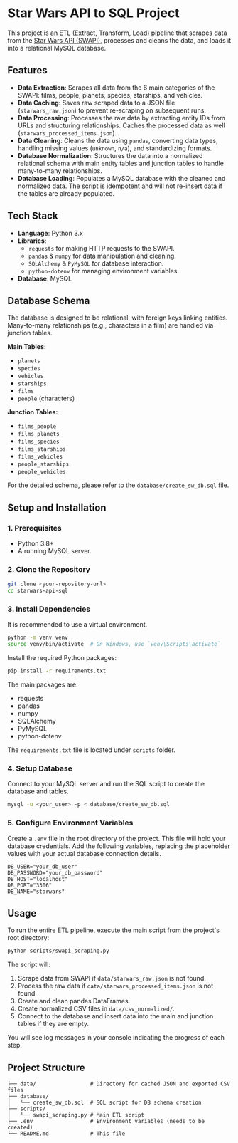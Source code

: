 # Star Wars API to SQL Project

This project is an ETL (Extract, Transform, Load) pipeline that scrapes data from the [Star Wars API (SWAPI)](https://swapi.dev/), processes and cleans the data, and loads it into a relational MySQL database.

## Features

*   **Data Extraction**: Scrapes all data from the 6 main categories of the SWAPI: films, people, planets, species, starships, and vehicles.
*   **Data Caching**: Saves raw scraped data to a JSON file (`starwars_raw.json`) to prevent re-scraping on subsequent runs.
*   **Data Processing**: Processes the raw data by extracting entity IDs from URLs and structuring relationships. Caches the processed data as well (`starwars_processed_items.json`).
*   **Data Cleaning**: Cleans the data using `pandas`, converting data types, handling missing values (`unknown`, `n/a`), and standardizing formats.
*   **Database Normalization**: Structures the data into a normalized relational schema with main entity tables and junction tables to handle many-to-many relationships.
*   **Database Loading**: Populates a MySQL database with the cleaned and normalized data. The script is idempotent and will not re-insert data if the tables are already populated.

## Tech Stack

*   **Language**: Python 3.x
*   **Libraries**:
    *   `requests` for making HTTP requests to the SWAPI.
    *   `pandas` & `numpy` for data manipulation and cleaning.
    *   `SQLAlchemy` & `PyMySQL` for database interaction.
    *   `python-dotenv` for managing environment variables.
*   **Database**: MySQL

## Database Schema

The database is designed to be relational, with foreign keys linking entities. Many-to-many relationships (e.g., characters in a film) are handled via junction tables.

**Main Tables:**
*   `planets`
*   `species`
*   `vehicles`
*   `starships`
*   `films`
*   `people` (characters)

**Junction Tables:**
*   `films_people`
*   `films_planets`
*   `films_species`
*   `films_starships`
*   `films_vehicles`
*   `people_starships`
*   `people_vehicles`

For the detailed schema, please refer to the `database/create_sw_db.sql` file.

## Setup and Installation

### 1. Prerequisites

*   Python 3.8+
*   A running MySQL server.

### 2. Clone the Repository

```bash
git clone <your-repository-url>
cd starwars-api-sql
```

### 3. Install Dependencies

It is recommended to use a virtual environment.

```bash
python -m venv venv
source venv/bin/activate  # On Windows, use `venv\Scripts\activate`
```

Install the required Python packages:

```bash
pip install -r requirements.txt
```
The main packages are:
- requests
- pandas
- numpy
- SQLAlchemy
- PyMySQL
- python-dotenv

The `requirements.txt` file is located under `scripts` folder.

### 4. Setup Database

Connect to your MySQL server and run the SQL script to create the database and tables.

```bash
mysql -u <your_user> -p < database/create_sw_db.sql
```

### 5. Configure Environment Variables

Create a `.env` file in the root directory of the project. This file will hold your database credentials. Add the following variables, replacing the placeholder values with your actual database connection details.

```env
DB_USER="your_db_user"
DB_PASSWORD="your_db_password"
DB_HOST="localhost"
DB_PORT="3306"
DB_NAME="starwars"
```

## Usage

To run the entire ETL pipeline, execute the main script from the project's root directory:

```bash
python scripts/swapi_scraping.py
```

The script will:
1.  Scrape data from SWAPI if `data/starwars_raw.json` is not found.
2.  Process the raw data if `data/starwars_processed_items.json` is not found.
3.  Create and clean pandas DataFrames.
4.  Create normalized CSV files in `data/csv_normalized/`.
5.  Connect to the database and insert data into the main and junction tables if they are empty.

You will see log messages in your console indicating the progress of each step.

## Project Structure

```
├── data/                 # Directory for cached JSON and exported CSV files
├── database/
│   └── create_sw_db.sql  # SQL script for DB schema creation
├── scripts/
│   └── swapi_scraping.py # Main ETL script
├── .env                  # Environment variables (needs to be created)
└── README.md             # This file
```